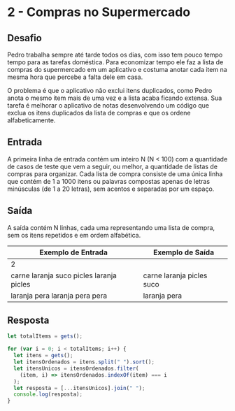 # 2 - Compras no Supermercado

## Desafio

Pedro trabalha sempre até tarde todos os dias, com isso tem pouco tempo tempo para as tarefas doméstica. Para economizar tempo ele faz a lista de compras do supermercado em um aplicativo e costuma anotar cada item na mesma hora que percebe a falta dele em casa.

O problema é que o aplicativo não exclui itens duplicados, como Pedro anota o mesmo item mais de uma vez e a lista acaba ficando extensa. Sua tarefa é melhorar o aplicativo de notas desenvolvendo um código que exclua os itens duplicados da lista de compras e que os ordene alfabeticamente.

## Entrada

A primeira linha de entrada contém um inteiro N (N < 100) com a quantidade de casos de teste que vem a seguir, ou melhor, a quantidade de listas de compras para organizar. Cada lista de compra consiste de uma única linha que contém de 1 a 1000 itens ou palavras compostas apenas de letras minúsculas (de 1 a 20 letras), sem acentos e separadas por um espaço.

## Saída

A saída contém N linhas, cada uma representando uma lista de compra, sem os itens repetidos e em ordem alfabética.

| Exemplo de Entrada                       | Exemplo de Saída          |
| ---------------------------------------- | ------------------------- |
| 2                                        |                           |
| carne laranja suco picles laranja picles | carne laranja picles suco |
| laranja pera laranja pera pera           | laranja pera              |

## Resposta

```javascript
let totalItems = gets();

for (var i = 0; i < totalItems; i++) {
  let itens = gets();
  let itensOrdenados = itens.split(" ").sort();
  let itensUnicos = itensOrdenados.filter(
    (item, i) => itensOrdenados.indexOf(item) === i
  );
  let resposta = [...itensUnicos].join(" ");
  console.log(resposta);
}
```
